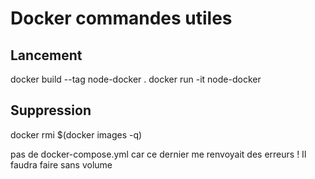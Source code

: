 # Docker commandes utiles
## Lancement
docker build --tag node-docker .
docker run -it node-docker
## Suppression
docker rmi $(docker images -q)


pas de docker-compose.yml car ce dernier me renvoyait des erreurs !
Il faudra faire sans volume